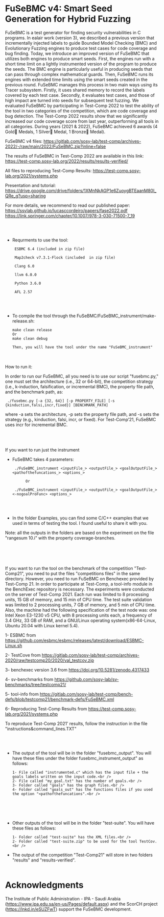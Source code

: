 # FuSeBMC v4: Smart Seed Generation for Hybrid Fuzzing
FuSeBMC is a test generator for finding security vulnerabilities in C programs. In ealair work (version 3), we described a previous version that incrementally injected labels to guide Bounded Model Checking (BMC) and Evolutionary Fuzzing engines to produce test cases for code coverage and bug finding. Today, we introduce an improved version of FuSeBMC that utilizes both engines to produce smart seeds. First, the engines run with a short time limit on a lightly instrumented version of the program to produce the seeds. The BMC engine is particularly useful in producing seeds that can pass through complex mathematical guards. Then, FuSeBMC runs its engines with extended time limits using the smart seeds created in the previous round. FuSeBMC manages this process in two main ways using its Tracer subsystem. Firstly, it uses shared memory to record the labels covered by each test case. Secondly, it evaluates test cases, and those of high impact are turned into seeds for subsequent test fuzzing. We evaluated FuSeBMC by participating in Test-Comp 2022 to test the ability of the tool in two categories of the competition, which are code coverage and bug detection. The Test-Comp 2022 results show that we significantly increased our code coverage score from last year, outperforming all tools in all categories. During years (2021 & 2022), FuSeBMC achieved 6 awards (4 Gold🥇 Medals, 1 Silver🥈 Medal, 1 Bronze🥉 Medal).


FuSeBMC v4 files:
https://gitlab.com/sosy-lab/test-comp/archives-2022/-/raw/main/2022/FuSeBMC.zip?inline=false

The results of FuSeBMC in Test-Comp 2022 are available in this link:
https://test-comp.sosy-lab.org/2022/results/results-verified/

All files to reproducing Test-Comp Results:
https://test-comp.sosy-lab.org/2021/systems.php

Presentation and tutorial:
https://drive.google.com/drive/folders/1XMnNkAGP1e6ZuoygBTEaanM80I_QRe_g?usp=sharing

For more details, we recommend to read our published paper:
https://ssvlab.github.io/lucasccordeiro/papers/fase2022.pdf
https://link.springer.com/chapter/10.1007/978-3-030-71500-7_19


  <br /><br />

 * Requrments to use the tool:
 
        ESBMC 6.4 (included in zip file)
 
        Map2check v7.3.1-Flock (included  in zip file)
        
        Clang 6.0
  
        llvm 6.0.0
        
        Python 3.6.0
        
        AFL 2.57

<br /><br />

* To compile the tool through the FuSeBMC/FuSeBMC_instrument/make-release.sh:

 
      make clean release
      Or
      make clean debug

      Then, you will have the tool under the name "FuSeBMC_instrument"

<br /><br />
How to run it:

In order to run our FuSeBMC, all you need is to use our script "fusebmc.py," one must set the architecture (i.e., 32 or 64-bit), the competition strategy (i.e., k-induction, falsification, or incremental BMC), the property file path, and the benchmark path, as:

     ./fusebmc.py [-a {32, 64}] [-p PROPERTY_FILE] [-s {kinduction,falsi,incr,fixed}] [BENCHMARK_PATH]

where -a sets the architecture, -p sets the property file path, and -s sets the strategy (e.g., kinduction, falsi, incr, or fixed). For Test-Comp’21, FuSeBMC uses incr for incremental BMC.
<br /><br />
<br /><br />

If you want to run just the instrument

* FuSeBMC takes 4 parameters:


       ./FuSeBMC_instrument <inputFile_> <outputFile_> <goalOutputFile_> <pathofthefuncations_> <options_>

            Or

       ./FuSeBMC_instrument <inputFile_> <outputFile_> <goalOutputFile_> <-nogoalProFunc> <options_>
 
<br /><br />


* In the folder Examples, you can find some C/C++ examples that we used in terms of testing the tool. I found useful to share it with you.

Note: all the outputs in the folders are based on the experiment on the file "rangesum 10.i" with the property coverage-branches.

<br /><br />
<br /><br />
If you want to run the tool on the benchmark of the competition "Test-Comp21", you need to put the files "competitions files" in the same directory. However, you need to run FuSeBMC on Benchexec provided by Test-Comp 21. In order to participate at Test-Comp, a tool-info module in the BenchExec repository is necessary. The experiments were conducted on the server of Test-Comp 2021. Each run was limited to 8 processing units, 15 GB of memory, and 15 min of CPU time. The test suite validation was limited to 2 processing units, 7 GB of memory, and 5 min of CPU time. Also, the machine had the following specification of the test node was: one Intel Xeon E3-1230 v5 CPU, with 8 processing units each, a frequency of 3.4 GHz, 33 GB of RAM, and a GNU/Linux operating system(x86-64-Linux, Ubuntu 20.04 with Linux kernel 5.4).

1- ESBMC from https://github.com/esbmc/esbmc/releases/latest/download/ESBMC-Linux.sh

2- TestCove from https://gitlab.com/sosy-lab/test-comp/archives-2020/raw/testcomp20/2020/val_testcov.zip

3- benchexec version 3.6 from https://doi.org/10.5281/zenodo.4317433

4- sv-benchmarks from https://github.com/sosy-lab/sv-benchmarks/tree/testcomp21/

5- tool-info from https://gitlab.com/sosy-lab/test-comp/bench-defs/blob/testcomp21/benchmark-defs/FuSeBMC.xml

6- Reproducing Test-Comp Results from https://test-comp.sosy-lab.org/2021/systems.php

To reproduce Test-Comp 2021' results, follow the instruction in the file "instructions&command_lines.TXT"

<br /><br />

* The output of the tool will be in the folder "fusebmc_output". You will have these files under the folder fusebmc_instrument_output" as follows:

      1- File called "instrumented.c" which has the input file + the goals labels written on the input code.<br />
      2- File called "my_goal.txt" has the number of goals.<br />
      3- Folder called "goals" has the graph files.<br />
      4- Folder called "goals_out" has the functions files if you used the option "<pathofthefuncations".<br />

<br /><br /><br />

* Other outputs of the tool will be in the folder "test-suite". You will have these files as follows:

      1- Folder called "test-suite" has the XML files.<br />
      2- Folder called "test-suite.zip" to be used for the tool TestCov.<br />


* The output of the competition "Test-Comp21" will store in two folders "results" and "results-verified".
<br /><br />




# Acknowledgments

The Institute of Public Administration - IPA - Saudi Arabia (https://www.ipa.edu.sa/en-us/Pages/default.aspx) and the ScorCH project (https://lnkd.in/eSUZFwT) support the FuSeBMC development.
